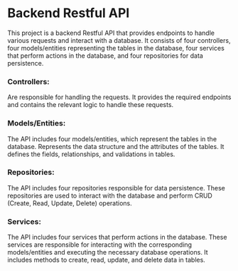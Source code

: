 # Backend Restful API

This project is a backend Restful API that provides endpoints to handle various requests and interact with a database. 
It consists of four controllers, four models/entities representing the tables in the database, 
four services that perform actions in the database, and four repositories for data persistence.

### Controllers: 
Are responsible for handling the requests. 
It provides the required endpoints and contains the relevant logic to handle these requests.

### Models/Entities:
The API includes four models/entities, which represent the tables in the database.
Represents the data structure and the attributes of the tables.
It defines the fields, relationships, and validations in tables.

### Repositories:
The API includes four repositories responsible for data persistence. 
These repositories are used to interact with the database and perform CRUD (Create, Read, Update, Delete) operations. 

### Services:
The API includes four services that perform actions in the database. 
These services are responsible for interacting with the corresponding models/entities and executing the necessary database operations. 
It includes methods to create, read, update, and delete data in tables.
